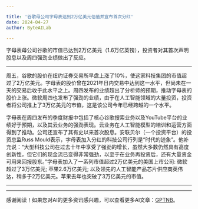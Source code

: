 ```yaml
---

title: '谷歌母公司字母表达到2万亿美元估值并宣布首次分红'
date: 2024-04-27
author: ByteAILab

---
```


字母表母公司谷歌的市值已达到2万亿美元（1.6万亿英镑），投资者对其首次声明股息以及周四强劲业绩做出了反应。

---
周五，谷歌的股价在纽约证券交易所早盘上涨了10%，使这家科技集团的市值超过了2万亿美元。字母表的股价曾在2021年日内交易中达到这一水平，但尚未在一天的交易后收于此水平之上。周四发布的业绩超出了分析师的预期，推动字母表的股价上涨。微软周四也发布了强劲的业绩，由于在人工智能领域的大量投资，投资者将公司推上了3万亿美元的市值，这是该公司今年已经跨越的一个水平。

字母表在周四发布的季度财报中包括了核心谷歌搜索业务以及YouTube平台的业绩好于预期，以及其云业务的强劲表现。云业务在人工智能模型的培训和运营方面得到了推动。公司还宣布了其有史以来首次股息。安联贝尔（一个投资平台）的投资总监Russ Mould表示，字母表加入分红的科技公司行列是“时代的迹象”。他补充说：“大型科技公司在过去十年中享受了强劲的增长，虽然大多数仍然具有高度创新性，但它们的现金流已变得非常强劲，以至于在业务再投资后，还有大量资金可用来回报股东。”字母表加入了一系列市值超过2万亿美元的美国上市公司: 微软超过了3万亿美元; 苹果2.6万亿美元; 以及领先的人工智能产品芯片供应商英伟达，稍多于2万亿美元。苹果去年也突破了3万亿美元的市值。


---
---
感谢阅读！如果您对AI的更多资讯感兴趣，可以查看更多AI文章：[GPTNB](https://gptnb.com)。